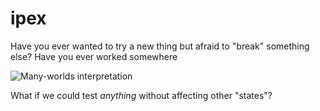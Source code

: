 ipex
====

Have you ever wanted to try a new thing but afraid to "break" something else?
Have you ever worked somewhere 

![Many-worlds interpretation](http://upload.wikimedia.org/wikipedia/commons/thumb/c/c8/Schroedingers_cat_film.svg/544px-Schroedingers_cat_film.svg.png)

What if we could test *anything* without affecting other "states"?